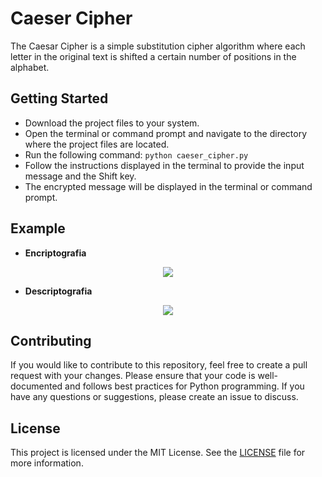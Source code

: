 # Caeser Cipher
The Caesar Cipher is a simple substitution cipher algorithm where each letter in the original text is shifted a certain number of positions in the alphabet.

## Getting Started
- Download the project files to your system.
- Open the terminal or command prompt and navigate to the directory where the project files are located.
- Run the following command: ```python caeser_cipher.py```
- Follow the instructions displayed in the terminal to provide the input message and the Shift key.
- The encrypted message will be displayed in the terminal or command prompt.

## Example
- **Encriptografia**
<p align="center"><img src="caeser_cipher/example-1.png"></p>

- **Descriptografia**
<p align="center"><img src="caeser_cipher/example-2.png"></p>

## Contributing
If you would like to contribute to this repository, feel free to create a pull request with your changes. Please ensure that your code is well-documented and follows best practices for Python programming. If you have any questions or suggestions, please create an issue to discuss.

## License
This project is licensed under the MIT License. See the [LICENSE](https://github.com/vitudominguess/Py-Projects/blob/main/LICENSE) file for more information.
